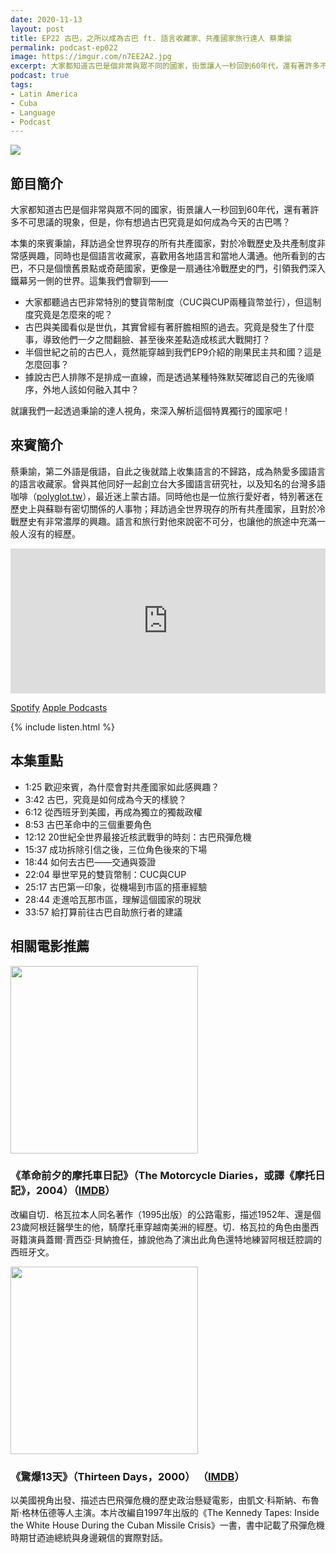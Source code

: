 ```yaml
---
date: 2020-11-13
layout: post
title: EP22 古巴，之所以成為古巴 ft. 語言收藏家、共產國家旅行達人 蔡秉諭
permalink: podcast-ep022
image: https://imgur.com/n7EE2A2.jpg
excerpt: 大家都知道古巴是個非常與眾不同的國家，街景讓人一秒回到60年代，還有著許多不可思議的現象，但是，你有想過古巴究竟是如何成為今天的古巴嗎？本集的來賓秉諭，拜訪過全世界現存的所有共產國家，對於冷戰歷史及共產制度非常感興趣，同時也是個語言收藏家，喜歡用各地語言和當地人溝通。他所看到的古巴，不只是個懷舊景點或奇葩國家，更像是一扇通往冷戰歷史的門，引領我們深入鐵幕另一側的世界。就讓我們一起透過秉諭的達人視角，來深入解析這個特異獨行的國家吧！
podcast: true
tags:
- Latin America
- Cuba
- Language
- Podcast
---
```


![](https://imgur.com/n7EE2A2.jpg)

## 節目簡介

大家都知道古巴是個非常與眾不同的國家，街景讓人一秒回到60年代，還有著許多不可思議的現象，但是，你有想過古巴究竟是如何成為今天的古巴嗎？ 

本集的來賓秉諭，拜訪過全世界現存的所有共產國家，對於冷戰歷史及共產制度非常感興趣，同時也是個語言收藏家，喜歡用各地語言和當地人溝通。他所看到的古巴，不只是個懷舊景點或奇葩國家，更像是一扇通往冷戰歷史的門，引領我們深入鐵幕另一側的世界。這集我們會聊到——

* 大家都聽過古巴非常特別的雙貨幣制度（CUC與CUP兩種貨幣並行），但這制度究竟是怎麼來的呢？ 
* 古巴與美國看似是世仇，其實曾經有著肝膽相照的過去。究竟是發生了什麼事，導致他們一夕之間翻臉、甚至後來差點造成核武大戰開打？ 
* 半個世紀之前的古巴人，竟然能穿越到我們EP9介紹的剛果民主共和國？這是怎麼回事？ 
* 據說古巴人排隊不是排成一直線，而是透過某種特殊默契確認自己的先後順序，外地人該如何融入其中？ 

就讓我們一起透過秉諭的達人視角，來深入解析這個特異獨行的國家吧！ 

## 來賓簡介

蔡秉諭，第二外語是俄語，自此之後就踏上收集語言的不歸路，成為熱愛多國語言的語言收藏家。曾與其他同好一起創立台大多國語言研究社，以及知名的台灣多語咖啡（[polyglot.tw](http://polyglot.tw/)），最近迷上蒙古語。同時他也是一位旅行愛好者，特別著迷在歷史上與蘇聯有密切關係的人事物；拜訪過全世界現存的所有共產國家，且對於冷戰歷史有非常濃厚的興趣。語言和旅行對他來說密不可分，也讓他的旅途中充滿一般人沒有的經歷。

<iframe src="https://open.spotify.com/embed-podcast/episode/3hOehpakop3aHA0rZAmwHR" width="100%" height="232" frameborder="0" allowtransparency="true" allow="encrypted-media"></iframe>

[Spotify](https://open.spotify.com/episode/3hOehpakop3aHA0rZAmwHR)
[Apple Podcasts](https://podcasts.apple.com/tw/podcast/id1518914711?i=1000496647209)

{% include listen.html %}

## 本集重點

* 1:25 歡迎來賓，為什麼會對共產國家如此感興趣？
* 3:42 古巴，究竟是如何成為今天的樣貌？
* 6:12 從西班牙到美國，再成為獨立的獨裁政權
* 8:53 古巴革命中的三個重要角色
* 12:12 20世紀全世界最接近核武戰爭的時刻：古巴飛彈危機
* 15:37 成功拆除引信之後，三位角色後來的下場
* 18:44 如何去古巴——交通與簽證
* 22:04 舉世罕見的雙貨幣制：CUC與CUP
* 25:17 古巴第一印象，從機場到市區的搭車經驗
* 28:44 走進哈瓦那市區，理解這個國家的現狀
* 33:57 給打算前往古巴自助旅行者的建議

## 相關電影推薦

<img src="https://m.media-amazon.com/images/M/MV5BOTNmZTgyMzAtMTUwZC00NjAwLTk4MjktODllYTY5YTUwN2YwXkEyXkFqcGdeQXVyMTQxNzMzNDI@._V1_.jpg" style="width: 300px">

### 《革命前夕的摩托車日記》（The Motorcycle Diaries，或譯《摩托日記》，2004）（[IMDB](https://www.imdb.com/title/tt0318462)）

改編自切．格瓦拉本人同名著作（1995出版）的公路電影，描述1952年、還是個23歲阿根廷醫學生的他，騎摩托車穿越南美洲的經歷。切．格瓦拉的角色由墨西哥籍演員蓋爾·賈西亞·貝納擔任，據說他為了演出此角色還特地練習阿根廷腔調的西班牙文。

<img src="https://m.media-amazon.com/images/M/MV5BZDM5NzBkZWMtZDY2Ny00OGMxLTgzMDUtZDZkNzRhM2M5MDIxL2ltYWdlL2ltYWdlXkEyXkFqcGdeQXVyMTQxNzMzNDI@._V1_.jpg" style="width: 300px">

### 《驚爆13天》（Thirteen Days，2000） （[IMDB](https://www.imdb.com/title/tt0146309/)）

以美國視角出發、描述古巴飛彈危機的歷史政治懸疑電影，由凱文·科斯納、布魯斯·格林伍德等人主演。本片改編自1997年出版的《The Kennedy Tapes: Inside the White House During the Cuban Missile Crisis》一書，書中記載了飛彈危機時期甘迺迪總統與身邊親信的實際對話。
